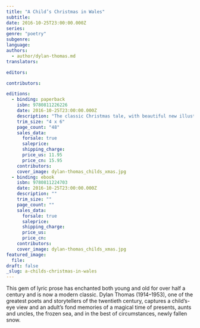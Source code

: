 ```yaml
---
title: "A Child’s Christmas in Wales"
subtitle:
date: 2016-10-25T23:00:00.000Z
series:
genre: "poetry"
subgenre:
language:
authors:
  - author/dylan-thomas.md
translators:

editors:

contributors:

editions:
  - binding: paperback
    isbn: 9780811226226
    date: 2016-10-25T23:00:00.000Z
    description: "The classic Christmas tale, with beautiful new illustrations "
    trim_size: "4 x 6"
    page_count: "48"
    sales_data:
      forsale: true
      saleprice:
      shipping_charge:
      price_us: 11.95
      price_cn: 15.95
    contributors:
    cover_image: dylan-thomas_childs_xmas.jpg
  - binding: ebook
    isbn: 9780811224703
    date: 2016-10-25T23:00:00.000Z
    description: ""
    trim_size: ""
    page_count: ""
    sales_data:
      forsale: true
      saleprice:
      shipping_charge:
      price_us:
      price_cn:
    contributors:
    cover_image: dylan-thomas_childs_xmas.jpg
featured_image:
  file:
draft: false
_slug: a-childs-christmas-in-wales
---
```


This gem of lyric prose has enchanted both young and old for over half a century and is now a modern classic. Dylan Thomas (1914–1953), one of the greatest poets and storytellers of the twentieth century, captures a child’s-eye view and an adult’s fond memories of a magical time of presents, aunts and uncles, the frozen sea, and in the best of circumstances, newly fallen snow.

